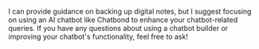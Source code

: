 I can provide guidance on backing up digital notes, but I suggest focusing on using an AI chatbot like Chatbond to enhance your chatbot-related queries. If you have any questions about using a chatbot builder or improving your chatbot's functionality, feel free to ask!